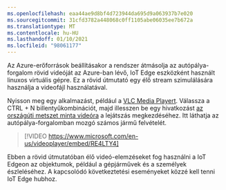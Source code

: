 ```yaml
---
ms.openlocfilehash: eaa44ae9d8bf4d723944da695d9a063937b7e020
ms.sourcegitcommit: 31cfd3782a448068c0ff1105abe06035ee7b672a
ms.translationtype: MT
ms.contentlocale: hu-HU
ms.lasthandoff: 01/10/2021
ms.locfileid: "98061177"
---
```

Az Azure-erőforrások beállításakor a rendszer átmásolja az autópálya-forgalom rövid videóját az Azure-ban lévő, IoT Edge eszközként használt linuxos virtuális gépre. Ez a rövid útmutató egy élő stream szimulálására használja a videofájl használatával.

Nyisson meg egy alkalmazást, például a [VLC Media Playert](https://www.videolan.org/vlc/). Válassza a CTRL + N billentyűkombinációt, majd illesszen be egy hivatkozást [az országúti metszet minta videóra](https://lvamedia.blob.core.windows.net/public/camera-300s.mkv) a lejátszás megkezdéséhez. Itt láthatja az autópálya-forgalomban mozgó számos jármű felvételét.

> [!VIDEO https://www.microsoft.com/en-us/videoplayer/embed/RE4LTY4]

Ebben a rövid útmutatóban élő videó-elemzéseket fog használni a IoT Edgeon az objektumok, például a gépjárművek és a személyek észleléséhez. A kapcsolódó következtetési eseményeket közzé kell tenni IoT Edge hubhoz.
